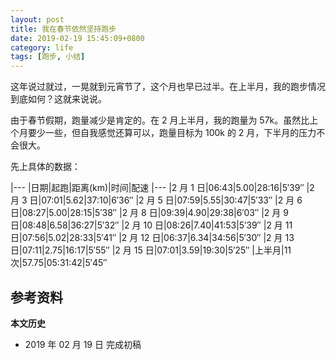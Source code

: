 ```yaml
---
layout: post
title: 我在春节依然坚持跑步
date: 2019-02-19 15:45:09+0800
category: life
tags: [跑步, 小结]
---
```


这年说过就过，一晃就到元宵节了，这个月也早已过半。在上半月，我的跑步情况到底如何？这就来说说。

由于春节假期，跑量减少是肯定的。在 2 月上半月，我的跑量为 57k。虽然比上个月要少一些，但自我感觉还算可以，跑量目标为 100k 的 2 月，下半月的压力不会很大。

先上具体的数据：

|---
|日期|起跑|距离(km)|时间|配速
|---
|2 月 1 日|06:43|5.00|28:16|5′39″
|2 月 3 日|07:01|5.62|37:10|6′36″
|2 月 5 日|07:59|5.55|30:47|5′33″
|2 月 6 日|08:27|5.00|28:15|5′38″
|2 月 8 日|09:39|4.90|29:38|6′03″
|2 月 9 日|08:48|6.58|36:27|5′32″
|2 月 10 日|08:26|7.40|41:53|5′39″
|2 月 11 日|07:56|5.02|28:33|5′41″
|2 月 12 日|06:37|6.34|34:56|5′30″
|2 月 13 日|07:11|2.75|16:17|5′55″
|2 月 15 日|07:01|3.59|19:30|5′25″
|上半月|11 次|57.75|05:31:42|5′45″

## 参考资料

**本文历史**

* 2019 年 02 月 19 日 完成初稿
